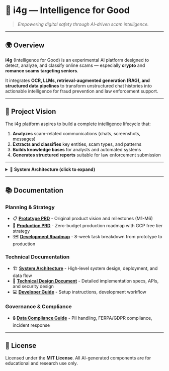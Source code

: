 # 🧠 i4g — Intelligence for Good

> *Empowering digital safety through AI-driven scam intelligence.*

---

## 🌍 Overview

**i4g** (Intelligence for Good) is an experimental AI platform designed to detect, analyze, and classify online scams — especially **crypto** and **romance scams targeting seniors**.

It integrates **OCR, LLMs, retrieval-augmented generation (RAG), and structured data pipelines** to transform unstructured chat histories into actionable intelligence for fraud prevention and law enforcement support.

---

## 🎯 Project Vision

The i4g platform aspires to build a complete intelligence lifecycle that:

1. **Analyzes** scam-related communications (chats, screenshots, messages)
2. **Extracts and classifies** key entities, scam types, and patterns
3. **Builds knowledge bases** for analysts and automated systems
4. **Generates structured reports** suitable for law enforcement submission

---


<details>
<summary>🧩 <strong>System Architecture (click to expand)</strong></summary>

```mermaid
flowchart LR
    A["Raw Chat / Screenshots"] --> B["OCR (Tesseract)"]
    B --> C["Semantic NER (LangChain + Ollama)"]
    C --> D["Fraud Classifier (Rule-based + LLM)"]
    D --> E["IngestPipeline"]
    E --> F["StructuredStore (SQLite)"]
    E --> G["VectorStore (Chroma/FAISS)"]
    F --> H["Analyst Review Interface"]
    G --> H
    H --> I["RAG + Automated Law Enforcement Reports"]
```
</details>

---

## 📚 Documentation

### Planning & Strategy
- 📋 **[Prototype PRD](./docs/prd_prototype.md)** - Original product vision and milestones (M1-M6)
- 🚀 **[Production PRD](./docs/prd_production.md)** - Zero-budget production roadmap with GCP free tier strategy
- 🗺️ **[Development Roadmap](./docs/ROADMAP.md)** - 8-week task breakdown from prototype to production

### Technical Documentation
- 🏗️ **[System Architecture](./docs/ARCHITECTURE.md)** - High-level system design, deployment, and data flow
- 🔧 **[Technical Design Document](./docs/tdd.md)** - Detailed implementation specs, APIs, and security design
- 💻 **[Developer Guide](./docs/dev_guide.md)** - Setup instructions, development workflow

### Governance & Compliance
- 🔒 **[Data Compliance Guide](./docs/COMPLIANCE.md)** - PII handling, FERPA/GDPR compliance, incident response

---

## 📄 License

Licensed under the **MIT License**.
All AI-generated components are for educational and research use only.
